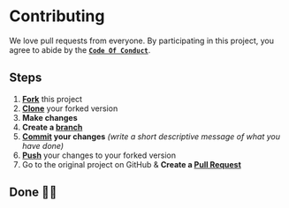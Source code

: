 <!-- documentation start -->
# Contributing
We love pull requests from everyone. By participating in this project, you agree to abide by the [**`Code Of Conduct`**](../CODE_OF_CONDUCT.md).

## Steps
1. [**Fork**](https://help.github.com/articles/fork-a-repo/) this project
2. [**Clone**](https://help.github.com/articles/fork-a-repo/#step-2-create-a-local-clone-of-your-fork) your forked version
3. **Make changes**
4. **Create a [branch](https://docs.github.com/en/pull-requests/collaborating-with-pull-requests/proposing-changes-to-your-work-with-pull-requests/about-branches#working-with-branches)**
5. **[Commit](https://help.github.com/articles/adding-a-file-to-a-repository-using-the-command-line/) your changes** *(write a short descriptive message of what you have done)*
6. [**Push**](https://help.github.com/articles/pushing-to-a-remote/) your changes to your forked version
7. Go to the original project on GitHub & **Create a [Pull Request](https://help.github.com/articles/about-pull-requests/)**

## Done 🥳🎉
<!-- documentation end -->